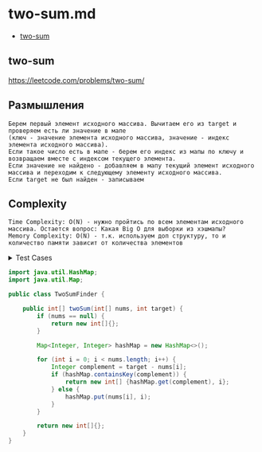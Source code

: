 # two-sum.md

+ [two-sum](#two-sum)

## two-sum

https://leetcode.com/problems/two-sum/

## Размышления
    Берем первый элемент исходного массива. Вычитаем его из target и проверяем есть ли значение в мапе
    (ключ - значение элемента исходного массива, значение - индекс элемента исходного массива). 
    Если такое число есть в мапе - берем его индекс из мапы по ключу и возвращаем вместе с индексом текущего элемента.
    Если значение не найдено - добавляем в мапу текущий элемент исходного массива и переходим к следующему элементу исходного массива.
    Если target не был найден - записываем     

## Сomplexity

    Time Complexity: O(N) - нужно пройтись по всем элементам исходного массива. Остается вопрос: Какая Big O для выборки из хэшмапы?
    Memory Complexity: O(N) - т.к. используем доп структуру, то и количество памяти зависит от количества элементов

<details><summary>Test Cases</summary><blockquote>

``` java
import org.junit.jupiter.api.BeforeEach;
import org.junit.jupiter.api.Test;

import static org.junit.jupiter.api.Assertions.assertArrayEquals;

public class TwoSumFinderTest {

    private TwoSumFinder twoSumFinder;

    @BeforeEach
    void setUp() {
        twoSumFinder = new TwoSumFinder();
    }

    @Test
    void ifNullReturnEmpty() {
        int[] nums = null;
        int target = 5;
        int[] expected = new int[]{};
        int[] actual = twoSumFinder.twoSum(nums, target);

        assertArrayEquals(expected, actual);
    }

    @Test
    void ifTargetNotFoundReturnEmpty() {
        int[] nums = {1, 12, 5, 2};
        int target = 4;
        int[] expected = new int[]{};
        int[] actual = twoSumFinder.twoSum(nums, target);

        assertArrayEquals(expected, actual);
    }

    @Test
    void ifContainsNegativeNumbersFindTarget() {
        int[] nums = {-8, -5, 3, 0, 14};
        int target = 6;
        int[] expected = {0, 4};
        int[] actual = twoSumFinder.twoSum(nums, target);

        assertArrayEquals(expected, actual);
    }

    @Test
    void ifContainsDoubleElementReturnDifferentIndex() {
        int[] nums = {2, 3, 0, 3};
        int target = 6;
        int[] expected = {1, 3};
        int[] actual = twoSumFinder.twoSum(nums, target);

        assertArrayEquals(expected, actual);
    }
}
```

</blockquote></details>

``` java
import java.util.HashMap;
import java.util.Map;

public class TwoSumFinder {

    public int[] twoSum(int[] nums, int target) {
        if (nums == null) {
            return new int[]{};
        }

        Map<Integer, Integer> hashMap = new HashMap<>();

        for (int i = 0; i < nums.length; i++) {
            Integer complement = target - nums[i];
            if (hashMap.containsKey(complement)) {
                return new int[] {hashMap.get(complement), i};
            } else {
                hashMap.put(nums[i], i);
            }
        }

        return new int[]{};
    }
}
```